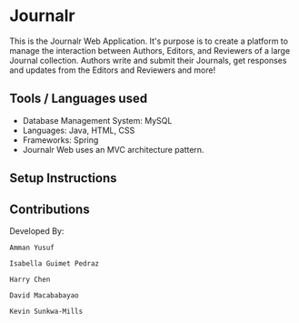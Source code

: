 # Journalr

This is the Journalr Web Application.  It's purpose is to create a platform to manage the interaction between Authors, Editors, and Reviewers of a large Journal collection.  Authors write and submit their Journals, get responses and updates from the Editors and Reviewers and more!

## Tools / Languages used
* Database Management System: MySQL
* Languages: Java, HTML, CSS
* Frameworks: Spring 
* Journalr Web uses an MVC architecture pattern. 

## Setup Instructions

## Contributions

Developed By:

	Amman Yusuf

	Isabella Guimet Pedraz

	Harry Chen

	David Macababayao

	Kevin Sunkwa-Mills
